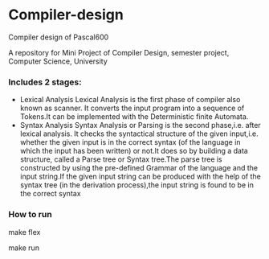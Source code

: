 # Compiler-design
Compiler design of Pascal600

A repository for Mini Project of Compiler Design, semester project, Computer Science, University

### Includes 2 stages:

* Lexical Analysis
Lexical Analysis is the first phase of compiler also known as scanner. It converts the input program into a sequence of Tokens.It can be implemented with the Deterministic finite Automata.
* Syntax Analysis 
Syntax Analysis or Parsing is the second phase,i.e. after lexical analysis. It checks the syntactical structure of the given input,i.e. whether the given input is in the correct syntax (of the language in which the input has been written) or not.It does so by building a data structure, called a Parse tree or Syntax tree.The parse tree is constructed by using the pre-defined Grammar of the language and the input string.If the given input string can be produced with the help of the syntax tree (in the derivation process),the input string is found to be in the correct syntax

### How to run
make flex

make run

